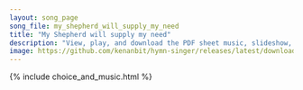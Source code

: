 ```yaml
---
layout: song_page
song_file: my_shepherd_will_supply_my_need
title: "My Shepherd will supply my need"
description: "View, play, and download the PDF sheet music, slideshow, and audio. Lyrics: My Shepherd will supply my need; most holy is your name. In pastures fresh you make me feed, beside the living stream. You bring my wand'ring spirit b... english christian 4part chords"
image: https://github.com/kenanbit/hymn-singer/releases/latest/download/my_shepherd_will_supply_my_need-trad.png
---
```


{% include choice_and_music.html %}